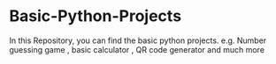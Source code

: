 # Basic-Python-Projects
In this Repository, you can find the basic python projects. e.g. Number guessing game , basic calculator , QR code generator and much more
